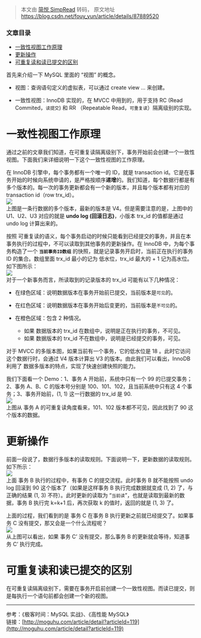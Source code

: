 > 本文由 [简悦 SimpRead](http://ksria.com/simpread/) 转码， 原文地址 https://blog.csdn.net/fouy_yun/article/details/87889520

### 文章目录

*   [一致性视图工作原理](#_7)
*   [更新操作](#_33)
*   [可重复读和读已提交的区别](#_43)

首先来介绍一下 MySQL 里面的 “视图” 的概念。

*   视图：查询语句定义的虚拟表，可以通过 create view … 来创建。
  
*   一致性视图：InnoDB 实现的，在 MVCC 中用到的，用于支持 RC (Read Commited，`读提交`) 和 RR （Repeatable Read，`可重复读`）隔离级别的实现。
  

一致性视图工作原理
=========

通过之前的文章我们知道，在可重复读隔离级别下，事务开始前会创建一个一致性视图。下面我们来详细说明一下这个一致性视图的工作原理。

在 InnoDB 引擎中，每个事务都有一个唯一的 ID，就是 transaction id。它是在事务开始的时候向系统申请的，是严格按顺序**递增**的。我们知道，每个数据行都是有多个版本的。每一次的事务更新都会有一个新的版本，并且每个版本都有对应的 transaction id（row trx_id）。  
![](https://img-blog.csdnimg.cn/20190223104309849.png?x-oss-process=image/watermark,type_ZmFuZ3poZW5naGVpdGk,shadow_10,text_aHR0cHM6Ly9ibG9nLmNzZG4ubmV0L3d1eGlhbjkw,size_16,color_FFFFFF,t_70)  
上图是一条行数据的多个版本，最新的版本是 V4。但是需要注意的是，上图中的 U1、U2、U3 对应的就是 **undo log (回滚日志)**，小版本 trx_id 的值都是通过 undo log 计算出来的。

按照 可重复读的语义，每个事务启动的时候只能看到已经提交的事务，并且在本事务执行的过程中，不可以读取到其他事务的更新操作。在 InnoDB 中，为每个事务构造了一个 **`当前事务ID数组`** 的快照，就是记录事务开启时，当前正在执行的事务 ID 的集合。数组里面 trx_id 最小的记为 低水位，trx_id 最大的 + 1 记为高水位。如下图所示：  
![](https://img-blog.csdnimg.cn/20190223104340279.png?x-oss-process=image/watermark,type_ZmFuZ3poZW5naGVpdGk,shadow_10,text_aHR0cHM6Ly9ibG9nLmNzZG4ubmV0L3d1eGlhbjkw,size_16,color_FFFFFF,t_70)  
对于一个新事务而言，所读取到的记录版本的 trx_id 可能有以下几种情况：

*   在绿色区域：说明数据版本在事务开始前已提交，当前版本是`可见`的。
  
*   在红色区域：说明数据版本在事务开始后变更的，当前版本是`不可见`的。
  
*   在橙色区域：包含 2 种情况。
  
    *   如果 数据版本的 trx_id 在数组中，说明是正在执行的事务，不可见。
    *   如果 数据版本的 trx_id 不在数组中，说明是已经提交的事务，可见。

对于 MVCC 的多版本图，如果当前有一个事务，它的低水位是 18 。此时它访问这个数据行时，会通过 V4 版本计算出 V3 的版本。由此我们可以看出，InnoDB 利用了 数据多版本的特点，实现了快速创建快照的能力。

我们下面看一个 Demo：1、事务 A 开始前，系统中只有一个 99 的已提交事务；2、事务 A、B、C 的版本号分别是 100、101、102，且当前系统中只有这 4 个事务；3、事务开始前，(1, 1) 这一行数据的 trx_id 是 90.  
![](https://img-blog.csdnimg.cn/20190223104525177.png?x-oss-process=image/watermark,type_ZmFuZ3poZW5naGVpdGk,shadow_10,text_aHR0cHM6Ly9ibG9nLmNzZG4ubmV0L3d1eGlhbjkw,size_16,color_FFFFFF,t_70)  
上图从 事务 A 的可重复读角度看来，101、102 版本都不可见，因此找到了 90 这个版本的数据。

更新操作
====

前面一段说了，数据行多版本的读取规则。下面说明一下，更新数据的读取规则。如下所示：  
![](https://img-blog.csdnimg.cn/20190223104553614.png?x-oss-process=image/watermark,type_ZmFuZ3poZW5naGVpdGk,shadow_10,text_aHR0cHM6Ly9ibG9nLmNzZG4ubmV0L3d1eGlhbjkw,size_16,color_FFFFFF,t_70)  
上面 事务 B 执行的过程中，有事务 C 的提交流程。此时事务 B 就不能按照 undo log 回滚到 90 这个版本了（如果是这样事务 B 执行完成数据就变成 (1, 2) 了，与正确的结果 (1, 3) 不符）。此时更新的读取为 “`当前读`”，也就是读取到最新的数据，事务 B 执行完 k=k+1 后，再次获取 k 的值时，返回的就是 (1, 3) 了。

上面的过程，我们看到的是 事务 C 在事务 B 执行更新之前就已经提交了。如果事务 C 没有提交，那又会是一个什么流程呢？  
![](https://img-blog.csdnimg.cn/2019022310463414.png?x-oss-process=image/watermark,type_ZmFuZ3poZW5naGVpdGk,shadow_10,text_aHR0cHM6Ly9ibG9nLmNzZG4ubmV0L3d1eGlhbjkw,size_16,color_FFFFFF,t_70)  
从上图可以看出，如果 事务 C’ 没有提交，那么事务 B 的更新就会等待，知道事务 C’ 执行完成。

可重复读和读已提交的区别
============

在可重复读隔离级别下，需要在事务开启前创建一个一致性视图。而读已提交，则是每执行一个语句前都会创建一个新的视图。

* * *

参考：《极客时间：MySQL 实战》、《高性能 MySQL》  
链接：[http://moguhu.com/article/detail?articleId=119](http://moguhu.com/article/detail?articleId=119)